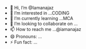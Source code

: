 - 👋 Hi, I’m @Iamanajaz
- 👀 I’m interested in ...CODING
- 🌱 I’m currently learning ...MCA
- 💞️ I’m looking to collaborate on ...
- 📫 How to reach me ...@iamanajaz
- 😄 Pronouns: ...
- ⚡ Fun fact: ...

<!---
Iamanajaz/Iamanajaz is a ✨ special ✨ repository because its `README.md` (this file) appears on your GitHub profile.
You can click the Preview link to take a look at your changes.
--->
